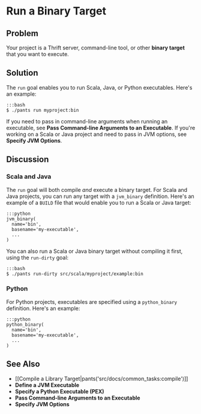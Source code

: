 # Run a Binary Target

## Problem

Your project is a Thrift server, command-line tool, or other **binary target** that you want to execute.

## Solution

The `run` goal enables you to run Scala, Java, or Python executables. Here's an example:

    :::bash
    $ ./pants run myproject:bin

If you need to pass in command-line arguments when running an executable, see **Pass Command-line Arguments to an Executable**. If you're working on a Scala or Java project and need to pass in JVM options, see **Specify JVM Options**.

## Discussion

### Scala and Java

The `run` goal will both compile *and* execute a binary target. For Scala and Java projects, you can run any target with a `jvm_binary` definition. Here's an example of a `BUILD` file that would enable you to run a Scala or Java target:

    :::python
    jvm_binary(
      name='bin',
      basename='my-executable',
      ...
    )

You can also run a Scala or Java binary target without compiling it first, using the `run-dirty` goal:

    :::bash
    $ ./pants run-dirty src/scala/myproject/example:bin

### Python

For Python projects, executables are specified using a `python_binary` definition. Here's an example:

    :::python
    python_binary(
      name='bin',
      basename='my-executable',
      ...
    )

## See Also

* [[Compile a Library Target|pants('src/docs/common_tasks:compile')]]
* **Define a JVM Executable**
* **Specify a Python Executable (PEX)**
* **Pass Command-line Arguments to an Executable**
* **Specify JVM Options**
